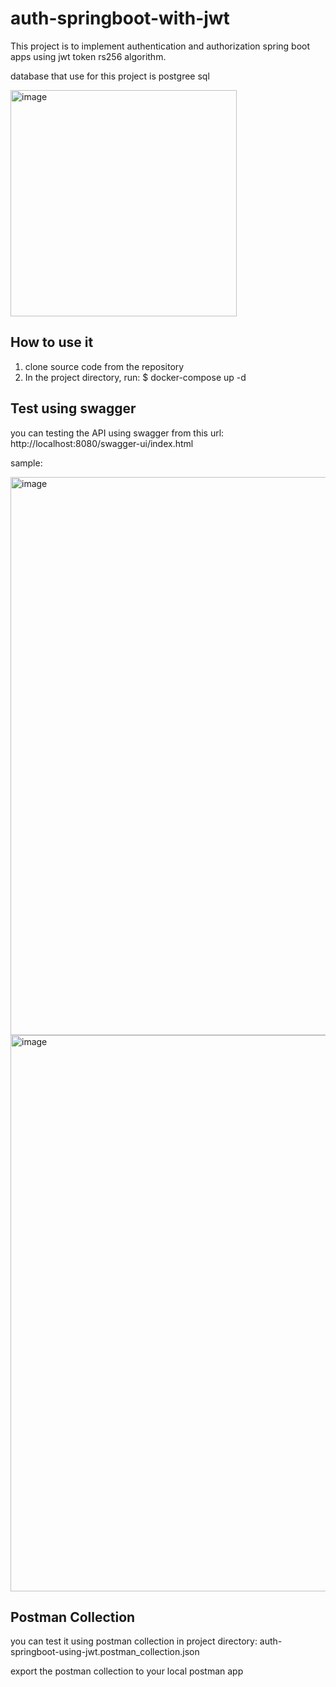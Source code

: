 # auth-springboot-with-jwt
This project is to implement authentication and authorization spring boot apps using jwt token rs256 algorithm.

database that use for this project is postgree sql

<img width="362" alt="image" src="https://user-images.githubusercontent.com/17265754/233822458-89bde5d9-208a-4cee-bafa-b617f5101bf6.png">


## How to use it

1. clone source code from the repository
2. In the project directory, run:   $ docker-compose up -d

## Test using swagger

you can testing the API using swagger from this url: 
http://localhost:8080/swagger-ui/index.html

sample: 

<img width="893" alt="image" src="https://user-images.githubusercontent.com/17265754/233823927-8cdbacc4-d456-4828-8023-b9bbed820127.png">
<img width="890" alt="image" src="https://user-images.githubusercontent.com/17265754/233823949-9122b86d-8410-40ed-9b81-38b6c1c78b54.png">

## Postman Collection

you can test it using postman collection in project directory: auth-springboot-using-jwt.postman_collection.json

export the postman collection to your local postman app
